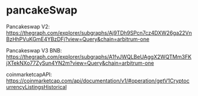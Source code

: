 # pancakeSwap

Pancakeswap V2:
https://thegraph.com/explorer/subgraphs/Aj9TDh9SPcn7cz4DXW26ga22VnBzHhPVuKGmE4YBzDFj?view=Query&chain=arbitrum-one

Pancakeswap V3 BNB:
https://thegraph.com/explorer/subgraphs/A1fvJWQLBeUAggX2WQTMm3FKjXTekNXo77ZySun4YN2m?view=Query&chain=arbitrum-one

coinmarketcapAPI:
https://coinmarketcap.com/api/documentation/v1/#operation/getV1CryptocurrencyListingsHistorical